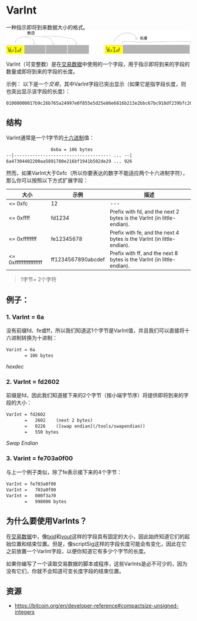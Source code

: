 # VarInt
一种指示即将到来数据大小的格式。
![varint-1.png](img/varint-1-svg.png)

VarInt（可变整数）是在[交易数据](../../Transaction/Transaction%20Data/Transaction%20Data.md)中使用的一个字段，用于指示即将到来的字段的数量或即将到来的字段的长度。

示例：
以下是一个*交易*，其中VarInt字段已突出显示（如果它是指字段长度，则也突出显示该字段的长度）：
```
01000000017b9c26b765a24997e0f855e5d25e86e6816b213e2bbc67bc918df239bfc20158040000006a47304402200aa5891780e216bf1941b502de29890834a2584eb576657e340d1fa95f2c0268022010712e05b30bfa9a9aaa146927fce1819f2ec6d118d25946256770541a8117b6012103d2305c392cbd5ac36b54d3f23f7305ee024e25000f5277a8c065e12df5035926ffffffff028555a700000000001976a914aca504fd373f5f3ba2774a3643d714d6419463bc88ac9bc0ba01000000001976a9143bbebbd7a3414f9e5afebe79b3b408bada63cde288ac00000000
```

## 结构
VarInt通常是一个1字节的[十六进制](../Hexadecimal/hexadecimal.md)值：
```
                 0x6a = 106 bytes
--|------------------------------------- ... --|
6a47304402200aa5891780e216bf1941b502de29 ... 926
```

然而，如果VarInt大于0xfc（所以你要表达的数字不能适应两个十六进制字符），那么你可以按照以下方式扩展字段：

|大小	|示例	|描述|
|---|---|---|
|<= 0xfc|	12|---|	
|<= 0xffff	|fd1234|	Prefix with fd, and the next 2 bytes is the VarInt (in little-endian).|
|<= 0xffffffff|	fe12345678|	Prefix with fe, and the next 4 bytes is the VarInt (in little-endian).|
|<= 0xffffffffffffffff|	ff1234567890abcdef|	Prefix with ff, and the next 8 bytes is the VarInt (in little-endian).|

>1字节= 2个字符

## 例子：

### 1. VarInt = 6a

没有前缀fd、fe或ff，所以我们知道这1个字节是VarInt值，并且我们可以直接将十六进制转换为十进制：
```
Varint = 6a
       = 106 bytes
```
*hexdec*

### 2. VarInt = fd2602
前缀是fd，因此我们知道接下来的2个字节（按小端字节序）将提供即将到来的字段的大小：
```
VarInt = fd2602
       =   2602    (next 2 bytes)
       =   0226    ([swap endian](/tools/swapendian))
       =   550 bytes
```
*Swap Endian*

### 3. Varint = fe703a0f00
与上一个例子类似，除了fe表示接下来的4个字节：
```
VarInt = fe703a0f00
VarInt =   703a0f00
VarInt =   000f3a70
       =   998000 bytes

```

## 为什么要使用VarInts？

在[交易数据](../../Transaction/Transaction%20Data/Transaction%20Data.md)中，像[txid](../../Transaction/TXID/TXID.md)和[vout](../../Other/VOUT/VOUT.md)这样的字段具有固定的大小，因此始终知道它们的起始位置和结束位置。但是，像scriptSig这样的字段长度可能会有变化，因此在它之前放置一个VarInt字段，以便你知道它有多少个字节的长度。

如果你编写了一个读取交易数据的脚本或程序，这些VarInts是必不可少的，因为没有它们，你就不会知道可变长度字段的结束位置。

## 资源
* https://bitcoin.org/en/developer-reference#compactsize-unsigned-integers
